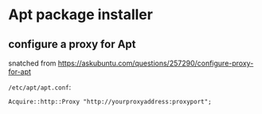 # Apt package installer

## configure a proxy for Apt

snatched from <https://askubuntu.com/questions/257290/configure-proxy-for-apt>

`/etc/apt/apt.conf`:

```
Acquire::http::Proxy "http://yourproxyaddress:proxyport";
```
